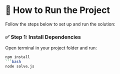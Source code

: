 # 📌 How to Run the Project

Follow the steps below to set up and run the solution:

### ✅ Step 1: Install Dependencies

Open terminal in your project folder and run:

```bash
npm install
```bash
node solve.js


